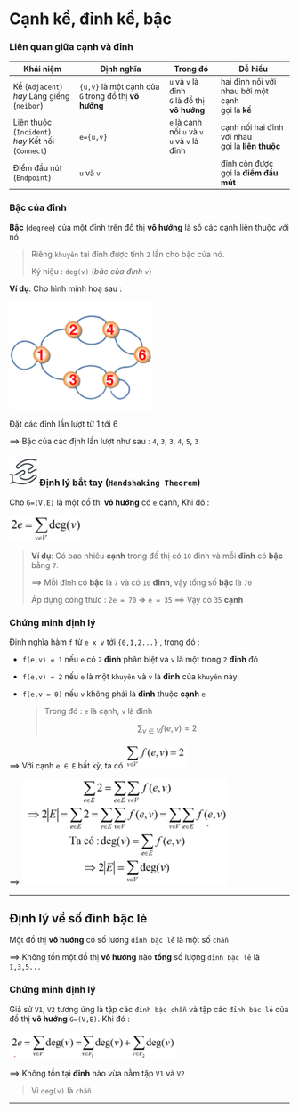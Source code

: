 # Cạnh kề, đỉnh kề, bậc

### Liên quan giữa cạnh và đỉnh

| Khái niệm                                            | Định nghĩa                                            | Trong đó                                         | Dễ hiểu                                             |
| ---------------------------------------------------- | ----------------------------------------------------- | ------------------------------------------------ | --------------------------------------------------- |
| Kề (`Adjacent`)<br>*hay* Láng giềng (`neibor`)       | `{u,v}` là một cạnh của `G` trong đồ thị **vô hướng** | `u` và `v` là đỉnh<br>`G` là đồ thị **vô hướng** | hai đỉnh nối với nhau bởi một cạnh<br>gọi là **kề** |
| Liên thuộc (`Incident`)<br>*hay* Kết nối (`Connect`) | `e={u,v}`                                             | `e` là cạnh nối `u` và `v`<br>`u` và `v` là đỉnh | cạnh nối hai đỉnh với nhau<br>gọi là **liên thuộc** |
| Điểm đầu nút (`Endpoint`)                            | `u` và `v`                                            |                                                  | đỉnh còn được gọi là **điểm đầu mút**               |

### Bậc của đỉnh

**Bậc** (`degree`) của một đỉnh trên đồ thị **vô hướng** là số các cạnh liên thuộc với nó

> Riêng `khuyên` tại đỉnh được tính `2` lần cho bậc của nó.
> 
> Ký hiệu : `deg(v)` (*bậc của đỉnh `v`*)

**Ví dụ**: Cho hình minh hoạ sau :

![ScreenShot20210615at224826removebgpreviewpng](https://raw.githubusercontent.com/Zenfection/Image/master/2021/06/15-22-54-20-Screen_Shot_2021-06-15_at_22.48.26-removebg-preview.png)

Đặt các đỉnh lần lượt từ 1 tới 6

==> Bậc của các định lần lượt như sau : `4`, `3`, `3`, `4`, `5`, `3`

### ![icons8-holding_hands.png](https://raw.githubusercontent.com/Zenfection/Image/master/2021/06/16-22-07-56-icons8-holding_hands.png) Định lý bắt tay (`Handshaking Theorem`)

Cho `G=(V,E)` là một đồ thị **vô hướng** có `e` cạnh, Khi đó :

<img title="" src="https://raw.githubusercontent.com/Zenfection/Image/master/2021/06/16-22-05-09-Screen%20Shot%202021-06-16%20at%2022.05.01.png" alt="Screen Shot 2021-06-16 at 22.05.01.png" width="129">

> **Ví dụ**: Có bao nhiêu **cạnh** trong đồ thị có `10` đỉnh và mỗi **đỉnh** có **bậc** bằng `7`.
> 
> ==> Mỗi đỉnh có **bậc** là `7` và có `10` **đỉnh**, vậy tổng số **bậc** là `70`
> 
> Áp dụng công thức : `2e = 70` => `e = 35` ==> Vậy có `35` **cạnh**

### Chứng minh định lý

Định nghĩa hàm `f` từ `e x v` tới `{0,1,2...}` ,  trong đó : 

- `f(e,v) = 1` nếu `e` có `2` **đỉnh** phân biệt và `v` là một trong `2` **đỉnh** đó

- `f(e,v) = 2` nếu `e` là một `khuyên` và `v` là **đỉnh** của `khuyên` này

- `f(e,v = 0)` nếu `v` không phải là **đỉnh** thuộc **cạnh** `e`
  
  > Trong đó : `e` là cạnh, `v` là đỉnh
  > 
  > $$
  > \sum_{v \in V} f(e, v)=2
  > $$

==> Với cạnh `e ∈ E` bất kỳ, ta có <img title="" src="https://raw.githubusercontent.com/Zenfection/Image/master/2021/06/16-22-11-56-Screen%20Shot%202021-06-16%20at%2022.11.54.png" alt="Screen Shot 2021-06-16 at 22.11.54.png" width="110">

==> <img title="" src="https://raw.githubusercontent.com/Zenfection/Image/master/2021/06/16-23-12-52-Screen%20Shot%202021-06-16%20at%2023.12.44.png" alt="Screen Shot 2021-06-16 at 23.12.44.png" width="371">

---

## Định lý về số đỉnh bậc lẻ

Một đồ thị **vô hướng** có số lượng `đỉnh bậc lẻ` là một số `chẵn`

==> Không tồn một đồ thị **vô hướng** nào **tổng** số lượng `đỉnh bậc lẻ` là `1,3,5...`

### Chứng minh định lý

Giả sử `V1`, `V2` tương ứng là tập các `đỉnh bậc chẵn` và tập các `đỉnh bậc lẻ` của đồ thị **vô hướng** `G=(V,E)`. Khi đó : 

<img title="" src="https://raw.githubusercontent.com/Zenfection/Image/master/2021/06/17-21-02-07-Screen%20Shot%202021-06-17%20at%2021.02.05.png" alt="Screen Shot 2021-06-17 at 21.02.05.png" width="298">

==> Không tồn tại **đỉnh** nào vừa nằm tập `V1` và `V2`

> Vì `deg(v)` là `chẵn`

---
